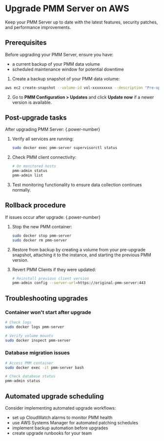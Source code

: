 # Upgrade PMM Server on AWS

Keep your PMM Server up to date with the latest features, security patches, and performance improvements.

## Prerequisites

Before upgrading your PMM Server, ensure you have:

- a current backup of your PMM data volume
- scheduled maintenance window for potential downtime

1. Create a backup snapshot of your PMM data volume:

```sh
aws ec2 create-snapshot --volume-id vol-xxxxxxxxx --description "Pre-upgrade backup $(date)"
```

2. Go to **PMM Configuration > Updates**  and click **Update now** if a newer version is available.

## Post-upgrade tasks

After upgrading PMM Server:
{.power-number}

1. Verify all services are running:
   ```bash
   sudo docker exec pmm-server supervisorctl status
   ```

2. Check PMM client connectivity:
   ```bash
   # On monitored hosts
   pmm-admin status
   pmm-admin list
   ```
3. Test monitoring functionality to ensure data collection continues normally.


## Rollback procedure

If issues occur after upgrade:
{.power-number}

1. Stop the new PMM container:
   ```bash
   sudo docker stop pmm-server
   sudo docker rm pmm-server
   ```

2. Restore from backup by creating a volume from your pre-upgrade snapshot, attaching it to the instance, and starting the previous PMM version.

3. Revert PMM Clients if they were updated:

   ```bash
   # Reinstall previous client version
   pmm-admin config --server-url=https://original-pmm-server:443
   ```

## Troubleshooting upgrades

### Container won't start after upgrade

```bash
# Check logs
sudo docker logs pmm-server

# Verify volume mounts
sudo docker inspect pmm-server
```

### Database migration issues

```bash
# Access PMM container
sudo docker exec -it pmm-server bash

# Check database status
pmm-admin status
```
## Automated upgrade scheduling

Consider implementing automated upgrade workflows:

- set up CloudWatch alarms to monitor PMM health
- use AWS Systems Manager for automated patching schedules
- implement backup automation before upgrades
- create upgrade runbooks for your team
